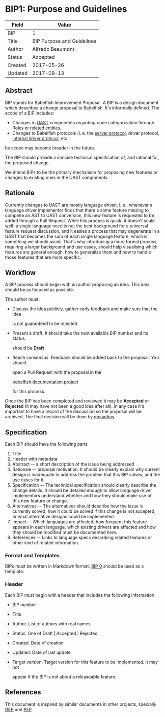 # BIP1: Purpose and Guidelines

| Field | Value |
| --- | --- |
| BIP | 1 |
| Title | BIP Purpose and Guidelines |
| Author | Alfredo Beaumont |
| Status | Accepted |
| Created | 2017-05-26 |
| Updated | 2017-09-13 |

## Abstract

BIP stands for Babelfish Improvement Proposal. A BIP is a design document which describes a change proposal to Babelfish. It's informally defined. The scope of a BIP includes:

* Changes to [UAST](https://doc.bblf.sh/uast/uast-specification.html) components regarding code categorization through Roles or related entities.
* Changes to Babelfish protocols \(i. e. the [server protocol](https://doc.bblf.sh/using-babelfish/babelfish-protocol.html), driver protocol, [internal driver protocol](https://doc.bblf.sh/writing-a-driver/internal-protocol.html), etc.

Its scope may become broader in the future.

The BIP should provide a concise technical specification of, and rational for, the proposed change.

We intend BIPs to be the primary mechanism for proposing new features or changes to existing ones in the UAST components.

## Rationale

Currently changes to UAST are mostly language driven, i. e., whenever a language driver implementor finds that there's some feature missing to complete an AST to UAST conversion, this new feature is requested to be added through a Pull Request. While this process is quick, it doesn't scale well: a single language need is not the best background for a universal feature request discussion, and it easies a process that may degenerate in a UAST that becomes the sum of each single language feature, which is something we should avoid. That's why introducing a more formal process, requiring a larger background and use cases, should help visualising which features are general enough, how to generalize them and how to handle those features that are more specific.

## Workflow

A BIP process should begin with an author proposing an idea. This idea should be as focused as possible.

The author must:

* Discuss the idea publicly, gather early feedback and make sure that the idea

  is not guaranteed to be rejected.

* Present a draft. It should take the next available BIP number and its status

  should be **Draft**

* Reach consensus. Feedback should be added back to the proposal. You should

  open a Pull Request with the proposal in the

  [babelfish documentation project](https://github.com/bblfsh/documentation/)

  for this process.

Once the BIP has been completed and reviewed it may be **Accepted** or **Rejected** \(it may have not been a good idea after all\). In any case it's important to have a record of the discussion so the proposal will be archived. The final decision will be done by [mcuadros](https://github.com/mcuadros).

## Specification

Each BIP should have the following parts

1. Title
2. Header with metadata
3. Abstract -- a short description of the issue being addressed
4. Rationale -- proposal motivation. It should be clearly explain why current design is inadequate to address the problem that this BIP solves, and the use cases for it.
5. Specification -- The technical specification should clearly describe the change details. It should be detailed enough to allow language driver implementors understand whether and how they should make use of this new feature or change.
6. Alternatives -- The alternatives should describe how the issue is currently solved, how it could be solved if this change is not accepted, or what alternative designs could be implemented.
7. Impact -- Which languages are affected, how frequent this feature appears in each language, which existing drivers are affected and how they should be modified must be documented here.
8. References -- Links to language specs describing related features or other kind of related information.

### Format and Templates

BIPs must be written in Markdown format. [BIP 0](bip0-template.md) should be used as a template.

### Header

Each BIP must begin with a header that includes the following information:

* BIP number
* Title
* Author. List of authors with real names.
* Status. One of Draft \| Accepted \| Rejected
* Created. Date of creation
* Updated. Date of last update
* Target version. Target version for this feature to be implemented. It may not

  appear if the BIP is not about a releaseable feature.

## References

This document is inspired by similar documents in other projects, specially [DEP](https://opendylan.org/proposals/) and [PEP](https://www.python.org/dev/peps/).

